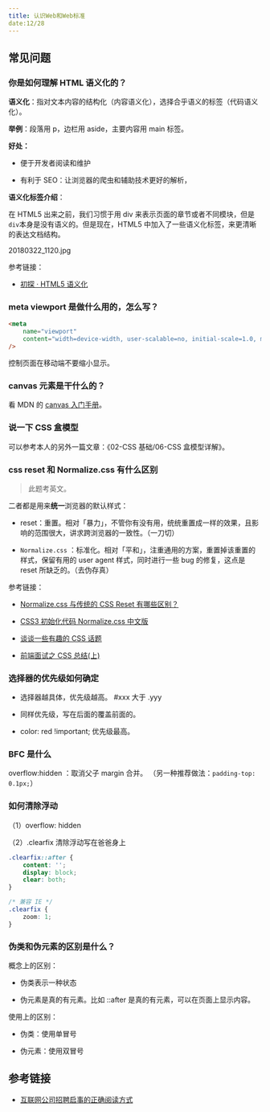 ```yaml
---
title: 认识Web和Web标准
date:12/28
---
```


## 常见问题

### 你是如何理解 HTML 语义化的？

**语义化**：指对文本内容的结构化（内容语义化），选择合乎语义的标签（代码语义化）。

**举例**：段落用 p，边栏用 aside，主要内容用 main 标签。

**好处：**

- 便于开发者阅读和维护

- 有利于 SEO：让浏览器的爬虫和辅助技术更好的解析，

**语义化标签介绍**：

在 HTML5 出来之前，我们习惯于用 div 来表示页面的章节或者不同模块，但是`div`本身是没有语义的。但是现在，HTML5 中加入了一些语义化标签，来更清晰的表达文档结构。

20180322_1120.jpg

参考链接：

- [初探 · HTML5 语义化](https://zhuanlan.zhihu.com/p/32570423)

### meta viewport 是做什么用的，怎么写？

```html
<meta
	name="viewport"
	content="width=device-width, user-scalable=no, initial-scale=1.0, maximum-scale=1.0, minimum-scale=1.0"
/>
```

控制页面在移动端不要缩小显示。

### canvas 元素是干什么的？

看 MDN 的 [canvas 入门手册](https://developer.mozilla.org/zh-CN/docs/Web/API/Canvas_API)。

### 说一下 CSS 盒模型

可以参考本人的另外一篇文章：《02-CSS 基础/06-CSS 盒模型详解》。

### css reset 和 Normalize.css 有什么区别

> 此题考英文。

二者都是用来**统一**浏览器的默认样式：

- reset：重置。相对「暴力」，不管你有没有用，统统重置成一样的效果，且影响的范围很大，讲求跨浏览器的一致性。（一刀切）

- `Normalize.css` ：标准化。相对「平和」，注重通用的方案，重置掉该重置的样式，保留有用的 user agent 样式，同时进行一些 bug 的修复，这点是 reset 所缺乏的。（去伪存真）

参考链接：

- [Normalize.css 与传统的 CSS Reset 有哪些区别？](https://p.baidu.com/question/ab496162636234613761335c00)

- [CSS3 初始化代码 Normalize.css 中文版](http://www.bbsxiaomi.com/html_css/html5_css3/177.html)

- [谈谈一些有趣的 CSS 话题](https://github.com/chokcoco/iCSS)

- [前端面试之 CSS 总结(上)](https://segmentfault.com/a/1190000006890725)

### 选择器的优先级如何确定

- 选择器越具体，优先级越高。 #xxx 大于 .yyy

- 同样优先级，写在后面的覆盖前面的。

- color: red !important; 优先级最高。

### BFC 是什么

overflow:hidden ：取消父子 margin 合并。 （另一种推荐做法：`padding-top: 0.1px;`）

### 如何清除浮动

（1）overflow: hidden

（2）.clearfix 清除浮动写在爸爸身上

```css
.clearfix::after {
	content: '';
	display: block;
	clear: both;
}

/* 兼容 IE */
.clearfix {
	zoom: 1;
}
```

### 伪类和伪元素的区别是什么？

概念上的区别：

- 伪类表示一种状态

- 伪元素是真的有元素。比如 ::after 是真的有元素，可以在页面上显示内容。

使用上的区别：

- 伪类：使用单冒号

- 伪元素：使用双冒号

## 参考链接

- [互联网公司招聘启事的正确阅读方式](https://zhuanlan.zhihu.com/p/33998813)
